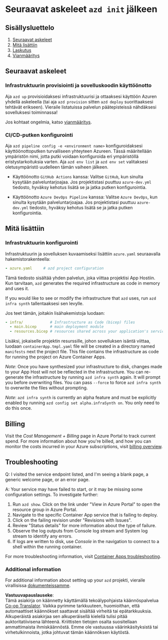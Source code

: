 <!--
CO_OP_TRANSLATOR_METADATA:
{
  "original_hash": "be745fda2aef9ee7ea772119fc6cdcf7",
  "translation_date": "2025-05-17T14:18:00+00:00",
  "source_file": "04-PracticalImplementation/samples/csharp/src/next-steps.md",
  "language_code": "fi"
}
-->
# Seuraavat askeleet `azd init` jälkeen

## Sisällysluettelo

1. [Seuraavat askeleet](../../../../../../04-PracticalImplementation/samples/csharp/src)
2. [Mitä lisättiin](../../../../../../04-PracticalImplementation/samples/csharp/src)
3. [Laskutus](../../../../../../04-PracticalImplementation/samples/csharp/src)
4. [Vianmääritys](../../../../../../04-PracticalImplementation/samples/csharp/src)

## Seuraavat askeleet

### Infrastruktuurin provisiointi ja sovelluskoodin käyttöönotto

Aja `azd up` provisioidaksesi infrastruktuurisi ja ottaaksesi käyttöön Azuren yhdellä askeleella (tai aja `azd provision` sitten `azd deploy` suorittaaksesi tehtävät erikseen). Vieraile listatuissa palvelun päätepisteissä nähdäksesi sovelluksesi toiminnassa!

Jos kohtaat ongelmia, katso [vianmääritys](../../../../../../04-PracticalImplementation/samples/csharp/src).

### CI/CD-putken konfigurointi

Aja `azd pipeline config -e <environment name>` konfiguroidaksesi käyttöönottoputken turvalliseen yhteyteen Azureen. Tässä määritellään ympäristön nimi, jotta putki voidaan konfiguroida eri ympäristöllä eristystarkoituksia varten. Aja `azd env list` ja `azd env set` valitaksesi oletusympäristö uudelleen tämän vaiheen jälkeen.

- Käyttöönotto `GitHub Actions` kanssa: Valitse `GitHub`, kun sinulta kysytään palveluntarjoajaa. Jos projektistasi puuttuu `azure-dev.yml` tiedosto, hyväksy kehotus lisätä se ja jatka putken konfigurointia.

- Käyttöönotto `Azure DevOps Pipeline` kanssa: Valitse `Azure DevOps`, kun sinulta kysytään palveluntarjoajaa. Jos projektistasi puuttuu `azure-dev.yml` tiedosto, hyväksy kehotus lisätä se ja jatka putken konfigurointia.

## Mitä lisättiin

### Infrastruktuurin konfigurointi

Infrastruktuurin ja sovelluksen kuvaamiseksi lisättiin `azure.yaml` seuraavalla hakemistorakenteella:

```yaml
- azure.yaml     # azd project configuration
```

Tämä tiedosto sisältää yhden palvelun, joka viittaa projektisi App Hostiin. Kun tarvitaan, `azd` generates the required infrastructure as code in memory and uses it.

If you would like to see or modify the infrastructure that `azd` uses, run `azd infra synth` tallentaaksesi sen levylle.

Jos teet tämän, joitakin lisähakemistoja luodaan:

```yaml
- infra/            # Infrastructure as Code (bicep) files
  - main.bicep      # main deployment module
  - resources.bicep # resources shared across your application's services
```

Lisäksi, jokaiselle projektin resurssille, johon sovelluksen isäntä viittaa, luodaan `containerApp.tmpl.yaml` file will be created in a directory named `manifests` next the project file. This file contains the infrastructure as code for running the project on Azure Container Apps.

*Note*: Once you have synthesized your infrastructure to disk, changes made to your App Host will not be reflected in the infrastructure. You can re-generate the infrastructure by running `azd infra synth` again. It will prompt you before overwriting files. You can pass `--force` to force `azd infra synth` to overwrite the files without prompting.

*Note*: `azd infra synth` is currently an alpha feature and must be explicitly enabled by running `azd config set alpha.infraSynth on`. You only need to do this once.

## Billing

Visit the *Cost Management + Billing* page in Azure Portal to track current spend. For more information about how you're billed, and how you can monitor the costs incurred in your Azure subscriptions, visit [billing overview](https://learn.microsoft.com/azure/developer/intro/azure-developer-billing).

## Troubleshooting

Q: I visited the service endpoint listed, and I'm seeing a blank page, a generic welcome page, or an error page.

A: Your service may have failed to start, or it may be missing some configuration settings. To investigate further:

1. Run `azd show`. Click on the link under "View in Azure Portal" to open the resource group in Azure Portal.
2. Navigate to the specific Container App service that is failing to deploy.
3. Click on the failing revision under "Revisions with Issues".
4. Review "Status details" for more information about the type of failure.
5. Observe the log outputs from Console log stream and System log stream to identify any errors.
6. If logs are written to disk, use *Console* in the navigation to connect to a shell within the running container.

For more troubleshooting information, visit [Container Apps troubleshooting](https://learn.microsoft.com/azure/container-apps/troubleshooting). 

### Additional information

For additional information about setting up your `azd` projekti, vieraile virallisissa [dokumenteissamme](https://learn.microsoft.com/azure/developer/azure-developer-cli/make-azd-compatible?pivots=azd-convert).

**Vastuuvapauslauseke**:  
Tämä asiakirja on käännetty käyttämällä tekoälypohjaista käännöspalvelua [Co-op Translator](https://github.com/Azure/co-op-translator). Vaikka pyrimme tarkkuuteen, huomioithan, että automaattiset käännökset saattavat sisältää virheitä tai epätarkkuuksia. Alkuperäistä asiakirjaa sen alkuperäisellä kielellä tulisi pitää auktoritatiivisena lähteenä. Kriittisten tietojen osalta suositellaan ammattimaista ihmiskäännöstä. Emme ole vastuussa väärinkäsityksistä tai virhetulkinnoista, jotka johtuvat tämän käännöksen käytöstä.